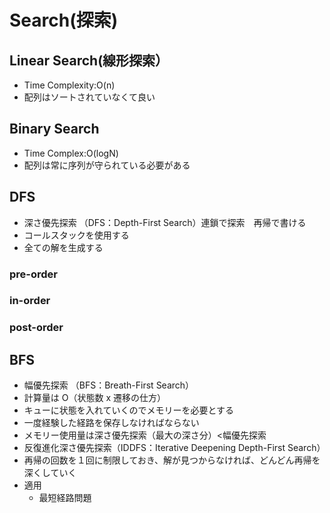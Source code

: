 # Search(探索)

## Linear Search(線形探索）

- Time Complexity:O(n)
- 配列はソートされていなくて良い

## Binary Search

- Time Complex:O(logN)
- 配列は常に序列が守られている必要がある

## DFS

- 深さ優先探索 （DFS：Depth-First Search）連鎖で探索　再帰で書ける
- コールスタックを使用する
- 全ての解を生成する

### pre-order

### in-order

### post-order

## BFS

- 幅優先探索 （BFS：Breath-First Search）
- 計算量は O（状態数 x 遷移の仕方）
- キューに状態を入れていくのでメモリーを必要とする
- 一度経験した経路を保存しなければならない
- メモリー使用量は深さ優先探索（最大の深さ分）<幅優先探索
- 反復進化深さ優先探索（IDDFS：Iterative Deepening Depth-First Search）
- 再帰の回数を１回に制限しておき、解が見つからなければ、どんどん再帰を深くしていく
- 適用
  - 最短経路問題
